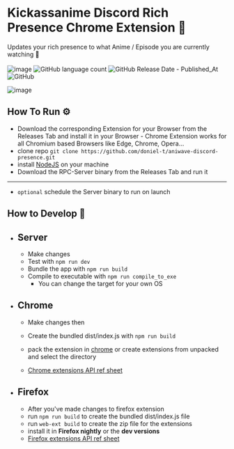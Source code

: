 # Kickassanime Discord Rich Presence Chrome Extension 🚀
Updates your rich presence to what Anime / Episode you are currently watching 👀\
\
![image](https://img.shields.io/github/languages/top/doniel-t/aniwave-discord-presence)
![GitHub language count](https://img.shields.io/github/languages/count/doniel-t/aniwave-discord-presence?color=%23FF0A52)
![GitHub Release Date - Published_At](https://img.shields.io/github/release-date/doniel-t/aniwave-discord-presence)
![GitHub](https://img.shields.io/github/license/doniel-t/aniwave-discord-presence)


![image](https://github.com/doniel-t/aniwave-discord-presence/assets/56281274/91fa23b7-9905-46a5-b617-52dae1cfa046)

## **How To Run** ⚙️
- Download the corresponding Extension for your Browser from the Releases Tab and install it in your Browser - Chrome Extension works for all Chromium based Browsers like Edge, Chrome, Opera...
- clone repo `git clone https://github.com/doniel-t/aniwave-discord-presence.git`
- install [NodeJS](https://nodejs.org/en) on your machine
- Download the RPC-Server binary from the Releases Tab and run it
- ---
- `optional` schedule the Server binary to run on launch

## **How to Develop** 🤗
- ## Server
  - Make changes
  - Test with `npm run dev`
  - Bundle the app with `npm run build`
  - Compile to executable with `npm run compile_to_exe`
    - You can change the target for your own OS 

- ## Chrome
  - Make changes then 
  - Create the bundled dist/index.js with `npm run build`
  - pack the extension in [chrome](chrome://extensions) or create extensions from unpacked and select the directory

  - [Chrome extensions API ref sheet](https://developer.chrome.com/docs/extensions/reference/api)

- ## Firefox
  - After you've made changes to firefox extension
  - run `npm run build` to create the bundled dist/index.js file
  - run `web-ext build` to create the zip file for the extensions
  - install it in **Firefox nightly** or the **dev versions** 
  - [Firefox extensions API ref sheet](https://developer.mozilla.org/en-US/docs/Mozilla/Add-ons/WebExtensions/Your_first_WebExtension)
